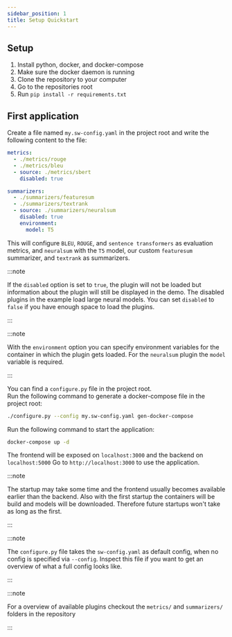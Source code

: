 ```yaml
---
sidebar_position: 1
title: Setup Quickstart
---
```


## Setup

1. Install python, docker, and docker-compose
2. Make sure the docker daemon is running
3. Clone the repository to your computer
4. Go to the repositories root
5. Run `pip install -r requirements.txt`

## First application

Create a file named `my.sw-config.yaml` in the project root and write the following content to the file:

```yaml
metrics:
  - ./metrics/rouge
  - ./metrics/bleu
  - source: ./metrics/sbert
    disabled: true

summarizers:
  - ./summarizers/featuresum
  - ./summarizers/textrank
  - source: ./summarizers/neuralsum
    disabled: true
    environment:
      model: T5
```

This will configure `BLEU`, `ROUGE`, and `sentence transformers` as evaluation metrics, and `neuralsum` with the `T5` model, our custom `featuresum` summarizer, and `textrank` as summarizers.

:::note

If the `disabled` option is set to `true`, the plugin will not be loaded but information about the plugin will still be displayed in the demo.
The disabled plugins in the example load large neural models. You can set `disabled` to `false` if you have enough space to load the plugins.

:::

:::note

With the `environment` option you can specify environment variables for the container in which the plugin gets loaded.
For the `neuralsum` plugin the `model` variable is required.

:::

You can find a `configure.py` file in the project root.  
Run the following command to generate a docker-compose file in the project root:

```bash
./configure.py --config my.sw-config.yaml gen-docker-compose
```

Run the following command to start the application:

```bash
docker-compose up -d
```

The frontend will be exposed on `localhost:3000` and the backend on `localhost:5000`
Go to `http://localhost:3000` to use the application.

:::note

The startup may take some time and the frontend usually becomes available earlier than the backend.
Also with the first startup the containers will be build and models will be downloaded.
Therefore future startups won't take as long as the first.

:::

:::note

The `configure.py` file takes the `sw-config.yaml` as default config, when no config is specified via `--config`.
Inspect this file if you want to get an overview of what a full config looks like.

:::

:::note

For a overview of available plugins checkout the `metrics/` and `summarizers/` folders in the repository

:::

